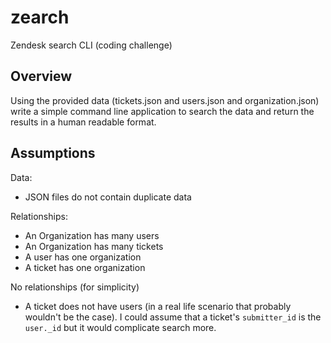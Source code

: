 # zearch
Zendesk search CLI (coding challenge)

## Overview

Using the provided data (tickets.json and users.json and organization.json) write a simple command line application to search the data and return the results in a human readable format.

## Assumptions

Data:
- JSON files do not contain duplicate data

Relationships:
- An Organization has many users
- An Organization has many tickets
- A user has one organization
- A ticket has one organization

No relationships (for simplicity)
- A ticket does not have users (in a real life scenario that probably wouldn't be the case).
  I could assume that a ticket's `submitter_id` is the `user._id` but it would complicate search more.
